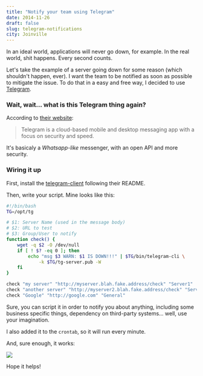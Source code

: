 ```yaml
---
title: "Notify your team using Telegram"
date: 2014-11-26
draft: false
slug: telegram-notifications
city: Joinville
---
```


In an ideal world, applications will never go down, for example. In the real world, shit happens. Every second counts.

Let's take the example of a server going down for some reason (which shouldn't happen, ever). I want the team to be notified as soon as possible to mitigate the issue. To do that in a easy and free way, I decided to use [Telegram](https://telegram.org/).

### Wait, wait… what is this Telegram thing again?

According to [their website](https://telegram.org/):

> Telegram is a cloud-based mobile and desktop messaging app with a focus on security and speed.

It's basicaly a *Whatsapp-like* messenger, with an open API and more security.

### Wiring it up

First, install the [telegram-client](https://telegram.org/dl/cli) following their README.

Then, write your script. Mine looks like this:

```bash
#!/bin/bash
TG=/opt/tg

# $1: Server Name (used in the message body)
# $2: URL to test
# $3: Group/User to notify
function check() {
	wget -q $2 -O /dev/null
	if [ ! $? -eq 0 ]; then
		echo "msg $3 WARN: $1 IS DOWN!!!" | $TG/bin/telegram-cli \
			-k $TG/tg-server.pub -W
	fi
}

check "my server" "http://myserver.blah.fake.address/check" "Server1"
check "another server" "http://myserver2.blah.fake.address/check" "Server2"
check "Google" "http://google.com" "General"
```

Sure, you can script it in order to notify you about anything, including some business specific things, dependency on third-party systems… well, use your imagination.

I also added it to the `crontab`, so it will run every minute.

And, sure enough, it works:

![](Untitled-8ec34ecf-67d3-4e6e-9921-be7d8f91e579.png)

Hope it helps!